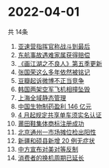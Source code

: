 # 2022-04-01
  共 14条

  <!-- BEGIN -->
  <!-- 最后更新时间:Fri Apr 01 2022 12:23:39 GMT+0000 (Coordinated Universal Time) -->
  1. [亚速营指挥官称战斗到最后](https://www.zhihu.com/search?q=亚速营指挥官)
1. [东航事故遇难家属获得赔偿](https://www.zhihu.com/search?q=东航飞行事故遇难家属)
1. [《画江湖之不良人》第五季更新](https://www.zhihu.com/search?q=画江湖之不良人)
1. [张国荣这么多年依然被铭记](https://www.zhihu.com/search?q=张国荣)
1. [豆瓣起诉微博不正当竞争](https://www.zhihu.com/search?q=豆瓣微博)
1. [韩国两架空军飞机相撞坠毁](https://www.zhihu.com/search?q=韩国空军飞机)
1. [上海全域静态管理](https://www.zhihu.com/search?q=上海全域静态管理)
1. [中国生物制药盈利 146 亿元](https://www.zhihu.com/search?q=中国生物制药)
1. [4 月起规定共享单车须实名认证](https://www.zhihu.com/search?q=四月新规)
1. [莆田鞋集体商标注册成功](https://www.zhihu.com/search?q=莆田鞋)
1. [北京通州一市场摊位检出阳性](https://www.zhihu.com/search?q=北京通州一市场)
1. [新疆和硕县新增 20 例无症状](https://www.zhihu.com/search?q=新疆疫情)
1. [中方宣布对美对等反制](https://www.zhihu.com/search?q=中方宣布对美对等反制)
1. [消费者的换机周期已延长](https://www.zhihu.com/search?q=换机)
  <!-- END -->
  